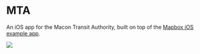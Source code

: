 MTA
===

An iOS app for the Macon Transit Authority, built on top of the [Mapbox
iOS example app](https://github.com/mapbox/mapbox-ios-example).

![](i.imgur.com/7THIv.png)
